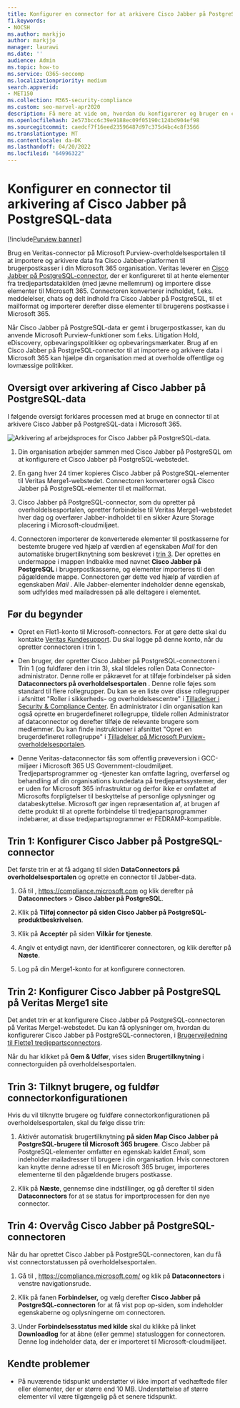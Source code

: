 ```yaml
---
title: Konfigurer en connector for at arkivere Cisco Jabber på PostgreSQL-data i Microsoft 365
f1.keywords:
- NOCSH
ms.author: markjjo
author: markjjo
manager: laurawi
ms.date: ''
audience: Admin
ms.topic: how-to
ms.service: O365-seccomp
ms.localizationpriority: medium
search.appverid:
- MET150
ms.collection: M365-security-compliance
ms.custom: seo-marvel-apr2020
description: Få mere at vide om, hvordan du konfigurerer og bruger en connector på Microsoft Purview-overholdelsesportalen til at importere og arkivere data fra Cisco Jabber på PostgreSQL for at Microsoft 365.
ms.openlocfilehash: 2e573bcc6c39e9188ec09f05190c124bd904ef98
ms.sourcegitcommit: caedcf7f16eed23596487d97c375d4bc4c8f3566
ms.translationtype: MT
ms.contentlocale: da-DK
ms.lasthandoff: 04/20/2022
ms.locfileid: "64996322"
---
```

# <a name="set-up-a-connector-to-archive-cisco-jabber-on-postgresql-data"></a>Konfigurer en connector til arkivering af Cisco Jabber på PostgreSQL-data

[!include[Purview banner](../includes/purview-rebrand-banner.md)]

Brug en Veritas-connector på Microsoft Purview-overholdelsesportalen til at importere og arkivere data fra Cisco Jabber-platformen til brugerpostkasser i din Microsoft 365 organisation. Veritas leverer en [Cisco Jabber på PostgreSQL-connector](https://www.veritas.com/insights/merge1/jabber), der er konfigureret til at hente elementer fra tredjepartsdatakilden (med jævne mellemrum) og importere disse elementer til Microsoft 365. Connectoren konverterer indholdet, f.eks. meddelelser, chats og delt indhold fra Cisco Jabber på PostgreSQL, til et mailformat og importerer derefter disse elementer til brugerens postkasse i Microsoft 365.

Når Cisco Jabber på PostgreSQL-data er gemt i brugerpostkasser, kan du anvende Microsoft Purview-funktioner som f.eks. Litigation Hold, eDiscovery, opbevaringspolitikker og opbevaringsmærkater. Brug af en Cisco Jabber på PostgreSQL-connector til at importere og arkivere data i Microsoft 365 kan hjælpe din organisation med at overholde offentlige og lovmæssige politikker.

## <a name="overview-of-archiving-cisco-jabber-on-postgresql-data"></a>Oversigt over arkivering af Cisco Jabber på PostgreSQL-data

I følgende oversigt forklares processen med at bruge en connector til at arkivere Cisco Jabber på PostgreSQL-data i Microsoft 365.

![Arkivering af arbejdsproces for Cisco Jabber på PostgreSQL-data.](../media/CiscoJabberonPostgreSQLConnectorWorkflow.png)

1. Din organisation arbejder sammen med Cisco Jabber på PostgreSQL om at konfigurere et Cisco Jabber på PostgreSQL-webstedet.

2. En gang hver 24 timer kopieres Cisco Jabber på PostgreSQL-elementer til Veritas Merge1-webstedet. Connectoren konverterer også Cisco Jabber på PostgreSQL-elementer til et mailformat.

3. Cisco Jabber på PostgreSQL-connector, som du opretter på overholdelsesportalen, opretter forbindelse til Veritas Merge1-webstedet hver dag og overfører Jabber-indholdet til en sikker Azure Storage placering i Microsoft-cloudmiljøet.

4. Connectoren importerer de konverterede elementer til postkasserne for bestemte brugere ved hjælp af værdien af egenskaben *Mail* for den automatiske brugertilknytning som beskrevet i [trin 3](#step-3-map-users-and-complete-the-connector-setup). Der oprettes en undermappe i mappen Indbakke med navnet **Cisco Jabber på PostgreSQL** i brugerpostkasserne, og elementer importeres til den pågældende mappe. Connectoren gør dette ved hjælp af værdien af egenskaben *Mail* . Alle Jabber-elementer indeholder denne egenskab, som udfyldes med mailadressen på alle deltagere i elementet.

## <a name="before-you-begin"></a>Før du begynder

- Opret en Flet1-konto til Microsoft-connectors. For at gøre dette skal du kontakte [Veritas Kundesupport](https://www.veritas.com/content/support/en_US). Du skal logge på denne konto, når du opretter connectoren i trin 1.

- Den bruger, der opretter Cisco Jabber på PostgreSQL-connectoren i Trin 1 (og fuldfører den i trin 3), skal tildeles rollen Data Connector-administrator. Denne rolle er påkrævet for at tilføje forbindelser på siden **Dataconnectors på overholdelsesportalen** . Denne rolle føjes som standard til flere rollegrupper. Du kan se en liste over disse rollegrupper i afsnittet "Roller i sikkerheds- og overholdelsescentre" i [Tilladelser i Security & Compliance Center](../security/office-365-security/permissions-in-the-security-and-compliance-center.md#roles-in-the-security--compliance-center). En administrator i din organisation kan også oprette en brugerdefineret rollegruppe, tildele rollen Administrator af dataconnector og derefter tilføje de relevante brugere som medlemmer. Du kan finde instruktioner i afsnittet "Opret en brugerdefineret rollegruppe" i [Tilladelser på Microsoft Purview-overholdelsesportalen](microsoft-365-compliance-center-permissions.md#create-a-custom-role-group).

- Denne Veritas-dataconnector fås som offentlig prøveversion i GCC-miljøer i Microsoft 365 US Government-cloudmiljøet. Tredjepartsprogrammer og -tjenester kan omfatte lagring, overførsel og behandling af din organisations kundedata på tredjepartssystemer, der er uden for Microsoft 365 infrastruktur og derfor ikke er omfattet af Microsofts forpligtelser til beskyttelse af personlige oplysninger og databeskyttelse. Microsoft gør ingen repræsentation af, at brugen af dette produkt til at oprette forbindelse til tredjepartsprogrammer indebærer, at disse tredjepartsprogrammer er FEDRAMP-kompatible.

## <a name="step-1-set-up-the-cisco-jabber-on-postgresql-connector"></a>Trin 1: Konfigurer Cisco Jabber på PostgreSQL-connector

Det første trin er at få adgang til siden **DataConnectors på overholdelsesportalen** og oprette en connector til Jabber-data.

1. Gå til , <https://compliance.microsoft.com> og klik derefter på **Dataconnectors** &gt; **Cisco Jabber på PostgreSQL**.

2. Klik på **Tilføj connector** **på siden Cisco Jabber på PostgreSQL-produktbeskrivelsen**.

3. Klik på **Acceptér** på siden **Vilkår for tjeneste**.

4. Angiv et entydigt navn, der identificerer connectoren, og klik derefter på **Næste**.

5. Log på din Merge1-konto for at konfigurere connectoren.

## <a name="step-2-configure-the-cisco-jabber-on-postgresql-on-the-veritas-merge1-site"></a>Trin 2: Konfigurer Cisco Jabber på PostgreSQL på Veritas Merge1 site

Det andet trin er at konfigurere Cisco Jabber på PostgreSQL-connectoren på Veritas Merge1-webstedet. Du kan få oplysninger om, hvordan du konfigurerer Cisco Jabber på PostgreSQL-connectoren, i [Brugervejledning til Flette1 tredjepartsconnectors](https://docs.ms.merge1.globanetportal.com/Merge1%20Third-Party%20Connectors%20Cisco%20Jabber%20on%20PostgreSQL%20User%20Guide.pdf).

Når du har klikket på **Gem & Udfør**, vises siden **Brugertilknytning** i connectorguiden på overholdelsesportalen.

## <a name="step-3-map-users-and-complete-the-connector-setup"></a>Trin 3: Tilknyt brugere, og fuldfør connectorkonfigurationen

Hvis du vil tilknytte brugere og fuldføre connectorkonfigurationen på overholdelsesportalen, skal du følge disse trin:

1. Aktivér automatisk brugertilknytning **på siden Map Cisco Jabber på PostgreSQL-brugere til Microsoft 365 brugere**. Cisco Jabber på PostgreSQL-elementer omfatter en egenskab kaldet *Email*, som indeholder mailadresser til brugere i din organisation. Hvis connectoren kan knytte denne adresse til en Microsoft 365 bruger, importeres elementerne til den pågældende brugers postkasse.

2. Klik på **Næste**, gennemse dine indstillinger, og gå derefter til siden **Dataconnectors** for at se status for importprocessen for den nye connector.

## <a name="step-4-monitor-the-cisco-jabber-on-postgresql-connector"></a>Trin 4: Overvåg Cisco Jabber på PostgreSQL-connectoren

Når du har oprettet Cisco Jabber på PostgreSQL-connectoren, kan du få vist connectorstatussen på overholdelsesportalen.

1. Gå til , <https://compliance.microsoft.com/> og klik på **Dataconnectors** i venstre navigationsrude.

2. Klik på fanen **Forbindelser,** og vælg derefter **Cisco Jabber på PostgreSQL-connectoren** for at få vist pop op-siden, som indeholder egenskaberne og oplysningerne om connectoren.

3. Under **Forbindelsesstatus med kilde** skal du klikke på linket **Downloadlog** for at åbne (eller gemme) statusloggen for connectoren. Denne log indeholder data, der er importeret til Microsoft-cloudmiljøet.

## <a name="known-issues"></a>Kendte problemer

- På nuværende tidspunkt understøtter vi ikke import af vedhæftede filer eller elementer, der er større end 10 MB. Understøttelse af større elementer vil være tilgængelig på et senere tidspunkt.
